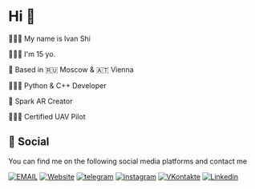 # Hi 👋

🧑🏻‍💻 My name is Ivan Shi

🧑🏻‍💼 I'm 15 yo.

🌇 Based in 🇷🇺 Moscow & 🇦🇹 Vienna

🧑🏻‍💻 Python & C++ Developer

👾 Spark AR Creator

🧑🏻‍✈️ Certified UAV Pilot



## 📱 Social 
You can find me on the following social media platforms and contact me

<a href="mailto:ivan@shiryaeff.ru"><img src="https://img.shields.io/static/v1?label=&message=EMAIL&color=%23005FF9&style=for-the-badge&logo=mail.ru&logoColor=%23FFFFFF" alt="EMAIL"></a> <a href="https://shiryaeff.ru"><img src="https://img.shields.io/static/v1?label=&message=Website&color=%230076D6&style=for-the-badge&logo=internet-explorer" alt="Website"></a> <a href="https://t.me/ivnshrv"><img src="https://img.shields.io/static/v1?label=&message=telegram&color=%2326A5E4&style=for-the-badge&logo=telegram&logoColor=%2326A5E4" alt="telegram"></a> <a href="https://instagram.com/ivnshrv"><img src="https://img.shields.io/static/v1?label=&message=instagram&color=%23E4405F&style=for-the-badge&logo=instagram&logoColor=%23FFFFFF" alt="instagram"></a> <a href="https://vk.com/ivnshrv"><img src="https://img.shields.io/static/v1?label=&message=VKontakte&color=%230077FF&style=for-the-badge&logo=vk&logoColor=%23FFFFFF" alt="VKontakte"></a> <a href="https://www.linkedin.com/in/shiryaeff/"><img src="https://img.shields.io/static/v1?label=&message=Linkedin&color=%230A66C2&style=for-the-badge&logo=linkedin" alt="Linkedin"></a> 




